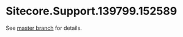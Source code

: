 # Sitecore.Support.139799.152589

See [master branch](https://github.com/sitecoresupport/Sitecore.Support.139799.152589) for details.